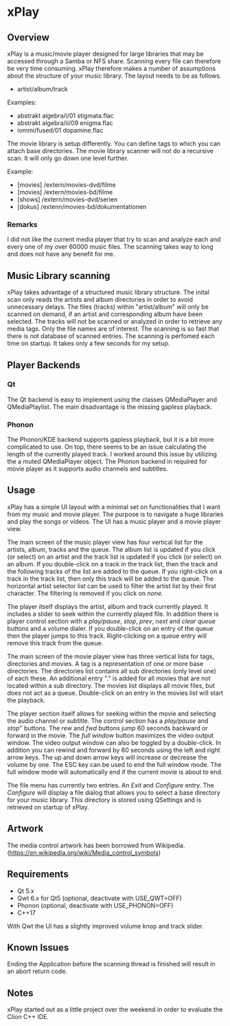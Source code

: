 # xPlay

## Overview

xPlay is a music/movie player designed for large libraries that may be accessed through a Samba or 
NFS share. Scanning every file can therefore be very time consuming. xPlay therefore makes a number 
of assumptions about the structure of your music library. The layout needs to be as follows.

* artist/album/track

Examples:

* abstrakt algebra/i/01 stigmata.flac
* abstrakt algebra/ii/09 enigma.flac
* iommi/fused/01 dopamine.flac

The movie library is setup differently. You can define tags to which you can attach base directories.
The movie library scanner will not do a recursive scan. It will only go down one level further.

Example:

* [movies] /extern/movies-dvd/filme
* [movies] /extern/movies-bd/filme
* [shows] /extern/movies-dvd/serien
* [dokus] /extenn/movies-bd/dokumentationen

### Remarks

I did not like the current media player that try to scan and analyze each and every one of my
over 60000 music files. The scanning takes way to long and does not have any benefit for me.

## Music Library scanning

xPlay takes advantage of a structured music library structure. The inital scan only reads the artists and album
directories in order to avoid unnecessary delays. The files (tracks) within "artist/album" will only be scanned
on demand, if an artist and corresponding album have been selected. The tracks will not be scanned or analyzed in
order to retrieve any media tags. Only the file names are of interest.
The scanning is so fast that there is not database of scanned entries. The scanning is perfomed each time on
startup. It takes only a few seconds for my setup.

## Player Backends

### Qt

The Qt backend is easy to implement using the classes QMediaPlayer and QMediaPlaylist. The main disadvantage
is the missing gapless playback.

### Phonon

The Phonon/KDE backend supports gapless playback, but it is a bit more complicated to use. On top, there seems
to be an issue calculating the length of the currently played track. I worked around this issue by utilizing
the a muted QMediaPlayer object. The Phonon backend in required for movie player as it supports audio channels
and subtitles.

## Usage

xPlay has a simple UI layout with a minimal set on functionalities that I want from my music and movie player. 
The purpose is to navigate a huge libraries and play the songs or videos. The UI has a music player and a movie
player view.  

The main screen of the music player view has four vertical list for the artists, album, tracks and the queue. The 
album list is updated if you click (or select) on an artist and the track list is updated if you click (or select) 
on an album. If you double-click on a track in the track list, then the track and the following tracks of the list 
are added to the queue. If you right-click on a track in the track list, then only this track will be added to the 
queue. The horizontal artist selector list can be used to filter the artist list by their first character. The 
filtering is removed if you click on *none*.

The player itself displays the artist, album and track currently played. It includes a slider to seek within the
currently played file. In addition there is player control section with a *play/pause*, *stop*, *prev*, *next*
and *clear queue* buttons and a volume dialer. If you double-click on an entry of the queue then the player jumps
to this track. Right-clicking on a queue entry will remove this track from the queue.

The main screen of the movie player view has three vertical lists for tags, directories and movies. A tag is a 
representation of one or more base directories. The directories list contains all sub directories (only level one)
of each these. An additional entry "." is added for all movies that are not located within a sub directory. The 
movies list displays all movie files, but does not act as a queue. Double-click on an entry in the movies list
will start the playback. 

The player section itself allows for seeking within the movie and selecting the audio channel or subtitle. The
control section has a *play/pause* and *stop*" buttons. The *rew* and *fwd* buttons jump 60 seconds backward or 
forward in the movie. The *full window* button maximizes the video output window. The video output window can
also be toggled by a double-click. In addition you can rewind and forward by 60 seconds using the left and right
arrow keys. The up and down arrow keys will increase or decrease the volume by one. The ESC key can be used to
end the full window mode. The full window mode will automatically end if the current movie is about to end.

The file menu has currently two entries. An *Exit* and *Configure* entry. The *Configure* will
display a file dialog that allows you to select a base directory for your music library. This directory is stored
using QSettings and is retrieved on startup of xPlay.

## Artwork

The media control artwork has been borrowed from Wikipedia.
(https://en.wikipedia.org/wiki/Media_control_symbols)

## Requirements

* Qt 5.x
* Qwt 6.x for Qt5 (optional, deactivate with USE_QWT=OFF)
* Phonon (optional, deactivate with USE_PHONON=OFF)
* C++17

With Qwt the UI has a slightly improved volume knop and track slider.

## Known Issues

Ending the Application before the scanning thread is finished will result in an abort return code.

## Notes

xPlay started out as a little project over the weekend in order to evaluate the Clion C++ IDE.
